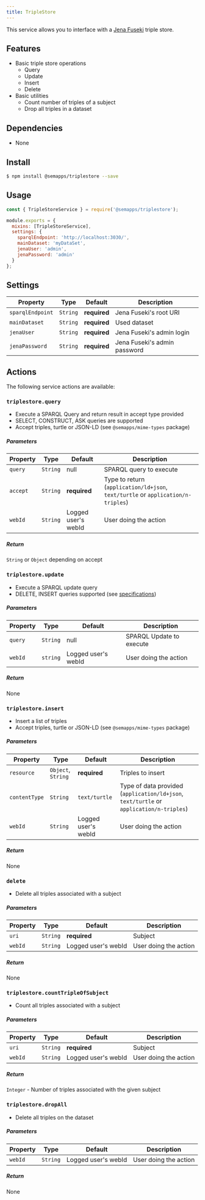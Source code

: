 ```yaml
---
title: TripleStore
---
```


This service allows you to interface with a [Jena Fuseki](https://jena.apache.org/documentation/fuseki2/) triple store.

## Features
* Basic triple store operations
  * Query
  * Update
  * Insert
  * Delete
* Basic utilities
  * Count number of triples of a subject
  * Drop all triples in a dataset

## Dependencies

- None

## Install
```bash
$ npm install @semapps/triplestore --save
```

## Usage
```js
const { TripleStoreService } = require('@semapps/triplestore');

module.exports = {
  mixins: [TripleStoreService],
  settings: {
    sparqlEndpoint: 'http://localhost:3030/',
    mainDataset: 'myDataSet',
    jenaUser: 'admin',
    jenaPassword: 'admin'
  }
};
```

## Settings

| Property | Type | Default | Description |
| -------- | ---- | ------- | ----------- |
| `sparqlEndpoint`|`String`|**required** | Jena Fuseki's root URI |
| `mainDataset`|`String`| **required** | Used dataset |
| `jenaUser`| `String` | **required** | Jena Fuseki's admin login |
| `jenaPassword` | `String` | **required** | Jena Fuseki's admin password |

## Actions

The following service actions are available:

### `triplestore.query`
* Execute a SPARQL Query and return result in accept type provided
* SELECT, CONSTRUCT, ASK queries are supported
* Accept triples, turtle or JSON-LD (see `@semapps/mime-types` package)

##### Parameters
| Property | Type | Default | Description |
| -------- | ---- | ------- | ----------- |
| `query` | `String`  | null| SPARQL query to execute |
| `accept` | `String` | **required** | Type to return (`application/ld+json`, `text/turtle` or `application/n-triples`) |
| `webId` | `String` | Logged user's webId | User doing the action |

##### Return
`String` or `Object` depending on accept

### `triplestore.update`
* Execute a SPARQL update query
* DELETE, INSERT queries supported (see [specifications](https://www.w3.org/TR/sparql11-update/))

##### Parameters
| Property | Type | Default | Description |
| -------- | ---- | ------- | ----------- |
| `query` | `String`  | null| SPARQL Update to execute |
| `webId` | `string` | Logged user's webId | User doing the action |

##### Return
None

### `triplestore.insert`
* Insert a list of triples
* Accept triples, turtle or JSON-LD (see `@semapps/mime-types` package)

##### Parameters
| Property | Type | Default | Description |
| -------- | ---- | ------- | ----------- |
| `resource` | `Object`, `String` | **required** | Triples to insert  |
| `contentType` | `String` | `text/turtle` | Type of data provided (`application/ld+json`, `text/turtle` or `application/n-triples`) |
| `webId` | `String` | Logged user's webId | User doing the action |

##### Return
None

### `delete`
*  Delete all triples associated with a subject

##### Parameters
| Property | Type | Default | Description |
| -------- | ---- | ------- | ----------- |
| `uri` | `String`  | **required** | Subject |
| `webId` | `String` | Logged user's webId | User doing the action |

##### Return
None

### `triplestore.countTripleOfSubject`
* Count all triples associated with a subject

##### Parameters
| Property | Type | Default | Description |
| -------- | ---- | ------- | ----------- |
| `uri` | `String`  | **required** | Subject |
| `webId` | `String` | Logged user's webId | User doing the action |

##### Return
`Integer` - Number of triples associated with the given subject

### `triplestore.dropAll`
* Delete all triples on the dataset

##### Parameters
| Property | Type | Default | Description |
| -------- | ---- | ------- | ----------- |
| `webId` | `String` | Logged user's webId | User doing the action |

##### Return
None
